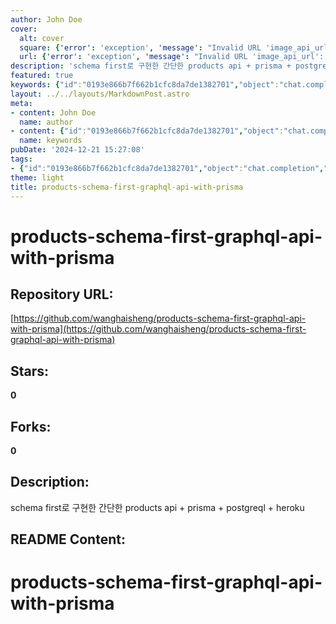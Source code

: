 ```yaml
---
author: John Doe
cover:
  alt: cover
  square: {'error': 'exception', 'message': "Invalid URL 'image_api_url': No scheme supplied. Perhaps you meant https://image_api_url?"}
  url: {'error': 'exception', 'message': "Invalid URL 'image_api_url': No scheme supplied. Perhaps you meant https://image_api_url?"}
description: 'schema first로 구현한 간단한 products api + prisma + postgreql + heroku'
featured: true
keywords: {"id":"0193e866b7f662b1cfc8da7de1382701","object":"chat.completion","created":1734770866,"model":"Qwen/Qwen2.5-7B-Instruct","choices":[{"index":0,"message":{"role":"assistant","content":"Sure, here are the extracted keywords and tags from the provided text:\n\n**Keywords:**\n- products\n- schema\n- first\n- graphql\n- api\n- prisma\n- postgresql\n- heroku\n\n**Tags:**\n- products-schema-first-graphql-api-with-prisma\n- products\n- schema-first\n- graphql-api\n- prisma\n- postgresql\n- heroku"},"finish_reason":"stop"}],"usage":{"prompt_tokens":80,"completion_tokens":82,"total_tokens":162},"system_fingerprint":""}
layout: ../../layouts/MarkdownPost.astro
meta:
- content: John Doe
  name: author
- content: {"id":"0193e866b7f662b1cfc8da7de1382701","object":"chat.completion","created":1734770866,"model":"Qwen/Qwen2.5-7B-Instruct","choices":[{"index":0,"message":{"role":"assistant","content":"Sure, here are the extracted keywords and tags from the provided text:\n\n**Keywords:**\n- products\n- schema\n- first\n- graphql\n- api\n- prisma\n- postgresql\n- heroku\n\n**Tags:**\n- products-schema-first-graphql-api-with-prisma\n- products\n- schema-first\n- graphql-api\n- prisma\n- postgresql\n- heroku"},"finish_reason":"stop"}],"usage":{"prompt_tokens":80,"completion_tokens":82,"total_tokens":162},"system_fingerprint":""}
  name: keywords
pubDate: '2024-12-21 15:27:08'
tags:
- {"id":"0193e866b7f662b1cfc8da7de1382701","object":"chat.completion","created":1734770866,"model":"Qwen/Qwen2.5-7B-Instruct","choices":[{"index":0,"message":{"role":"assistant","content":"Sure, here are the extracted keywords and tags from the provided text:\n\n**Keywords:**\n- products\n- schema\n- first\n- graphql\n- api\n- prisma\n- postgresql\n- heroku\n\n**Tags:**\n- products-schema-first-graphql-api-with-prisma\n- products\n- schema-first\n- graphql-api\n- prisma\n- postgresql\n- heroku"},"finish_reason":"stop"}],"usage":{"prompt_tokens":80,"completion_tokens":82,"total_tokens":162},"system_fingerprint":""}
theme: light
title: products-schema-first-graphql-api-with-prisma
---
```


# products-schema-first-graphql-api-with-prisma

## Repository URL: 
[https://github.com/wanghaisheng/products-schema-first-graphql-api-with-prisma](https://github.com/wanghaisheng/products-schema-first-graphql-api-with-prisma)

## Stars: 
**0**

## Forks: 
**0**

## Description: 
schema first로 구현한 간단한 products api + prisma + postgreql + heroku

## README Content: 
# products-schema-first-graphql-api-with-prisma


